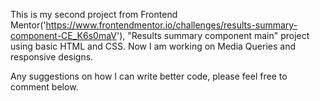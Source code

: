 This is my second project from Frontend Mentor('https://www.frontendmentor.io/challenges/results-summary-component-CE_K6s0maV'), "Results summary component main" project using basic HTML and CSS. Now I am working on Media Queries and responsive designs.

Any suggestions on how I can write better code, please feel free to comment below.